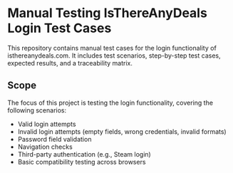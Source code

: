 # Manual Testing IsThereAnyDeals Login Test Cases
This repository contains manual test cases for the login functionality of isthereanydeals.com. It includes test scenarios, step-by-step test cases, expected results, and a traceability matrix.

## Scope
The focus of this project is testing the login functionality, covering the following scenarios:
- Valid login attempts
- Invalid login attempts (empty fields, wrong credentials, invalid formats)
- Password field validation
- Navigation checks
- Third-party authentication (e.g., Steam login)
- Basic compatibility testing across browsers
